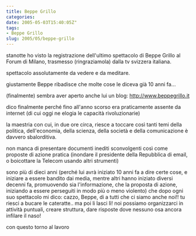 ```yaml
---
title: Beppe Grillo
categories:
date: 2005-05-03T15:40:05Z"
tags:
- Beppe Grillo
slug: 2005/05/beppe-grillo
---
```


stanotte ho visto la registrazione dell'ultimo spettacolo di Beppe Grillo al Forum di Milano, trasmesso (ringraziamola) dalla tv svizzera italiana.

spettacolo assolutamente da vedere e da meditare.
  
giustamente Beppe ribadisce che molte cose le diceva già 10 anni fa...

(finalmente) sembra aver aperto anche lui un blog: http://www.beppegrillo.it
  
dico finalmente perché fino all'anno scorso era praticamente assente da internet (di cui oggi ne elogia le capacità rivoluzionarie)

la maestria con cui, in due ore circa, riesce a toccare così tanti temi della politica, dell'economia, della scienza, della società e della comunicazione è davvero sbalorditiva.
  
non manca di presentare documenti inediti sconvolgenti così come proposte di azione pratica (inondare il presidente della Repubblica di email, o boicottare la Telecom usando altri strumenti)

sono più di dieci anni (perché lui avrà iniziato 10 anni fa a dire certe cose, e iniziare a essere bandito dai media, mentre altri hanno iniziato diversi decenni fa, promuovendo sia l'informazione, che la proposta di azione, iniziando a essere perseguiti in modo più o meno violento) che dopo ogni suo spettacolo mi dico: cazzo, Beppe, di a tutti che ci siamo anche noi!! tu riesci a bucare le cateratte.. ma poi li lasci lì! noi possiamo organizzarci in attività puntuali, creare struttura, dare risposte dove nessuno osa ancora infilare il naso!

con questo torno al lavoro
